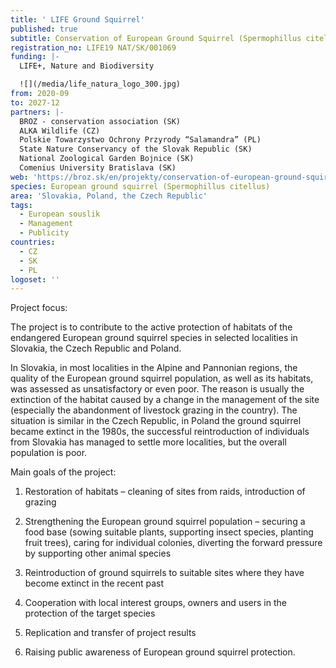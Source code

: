 ```yaml
---
title: ' LIFE Ground Squirrel'
published: true
subtitle: Conservation of European Ground Squirrel (Spermophillus citellus)
registration_no: LIFE19 NAT/SK/001069
funding: |-
  LIFE+, Nature and Biodiversity

  ![](/media/life_natura_logo_300.jpg)
from: 2020-09
to: 2027-12
partners: |-
  BROZ - conservation association (SK) 
  ALKA Wildlife (CZ)
  Polskie Towarzystwo Ochrony Przyrody “Salamandra” (PL)
  State Nature Conservancy of the Slovak Republic (SK)
  National Zoological Garden Bojnice (SK)
  Comenius University Bratislava (SK)
web: 'https://broz.sk/en/projekty/conservation-of-european-ground-squirrel/'
species: European ground squirrel (Spermophillus citellus)
area: 'Slovakia, Poland, the Czech Republic'
tags:
  - European souslik
  - Management
  - Publicity
countries:
  - CZ
  - SK
  - PL
logoset: ''
---
```

Project focus:

The project is to contribute to the active protection of habitats of the endangered European ground squirrel species in selected localities in Slovakia, the Czech Republic and Poland.

In Slovakia, in most localities in the Alpine and Pannonian regions, the quality of the European ground squirrel population, as well as its habitats, was assessed as unsatisfactory or even poor. The reason is usually the extinction of the habitat caused by a change in the management of the site (especially the abandonment of livestock grazing in the country). The situation is similar in the Czech Republic, in Poland the ground squirrel became extinct in the 1980s, the successful reintroduction of individuals from Slovakia has managed to settle more localities, but the overall population is poor.

Main goals of the project:

1. Restoration of habitats – cleaning of sites from raids, introduction of grazing

2. Strengthening the European ground squirrel population – securing a food base (sowing suitable plants, supporting insect species, planting fruit trees), caring for individual colonies, diverting the forward pressure by supporting other animal species

3. Reintroduction of ground squirrels to suitable sites where they have become extinct in the recent past

4. Cooperation with local interest groups, owners and users in the protection of the target species

5. Replication and transfer of project results

6. Raising public awareness of European ground squirrel protection.

